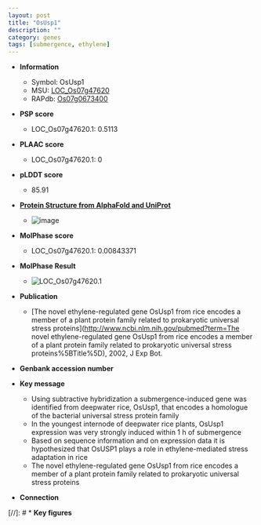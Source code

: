 ```yaml
---
layout: post
title: "OsUsp1"
description: ""
category: genes
tags: [submergence, ethylene]
---
```


* **Information**  
    + Symbol: OsUsp1  
    + MSU: [LOC_Os07g47620](http://rice.plantbiology.msu.edu/cgi-bin/ORF_infopage.cgi?orf=LOC_Os07g47620)  
    + RAPdb: [Os07g0673400](http://rapdb.dna.affrc.go.jp/viewer/gbrowse_details/irgsp1?name=Os07g0673400)  

* **PSP score**  
    + LOC_Os07g47620.1: 0.5113 

* **PLAAC score**  
    + LOC_Os07g47620.1: 0 

* **pLDDT score**
    + 85.91

* **[Protein Structure from AlphaFold and UniProt](https://www.uniprot.org/uniprotkb/Q8H454/entry#structure)**
    + ![image](https://ricepsp.github.io/images/Q8/AF-Q8H454-F1.png)

* **MolPhase score**
    + LOC_Os07g47620.1: 0.00843371

* **MolPhase Result**
    + ![LOC_Os07g47620.1](https://304243504.github.io/Pictures/LOC_Os07g/LOC_Os07g47620.1.png)

* **Publication**  
    + [The novel ethylene-regulated gene OsUsp1 from rice encodes a member of a plant protein family related to prokaryotic universal stress proteins](http://www.ncbi.nlm.nih.gov/pubmed?term=The novel ethylene-regulated gene OsUsp1 from rice encodes a member of a plant protein family related to prokaryotic universal stress proteins%5BTitle%5D), 2002, J Exp Bot.

* **Genbank accession number**  

* **Key message**  
    + Using subtractive hybridization a submergence-induced gene was identified from deepwater rice, OsUsp1, that encodes a homologue of the bacterial universal stress protein family
    + In the youngest internode of deepwater rice plants, OsUsp1 expression was very strongly induced within 1 h of submergence
    + Based on sequence information and on expression data it is hypothesized that OsUSP1 plays a role in ethylene-mediated stress adaptation in rice
    + The novel ethylene-regulated gene OsUsp1 from rice encodes a member of a plant protein family related to prokaryotic universal stress proteins

* **Connection**  

[//]: # * **Key figures**  


